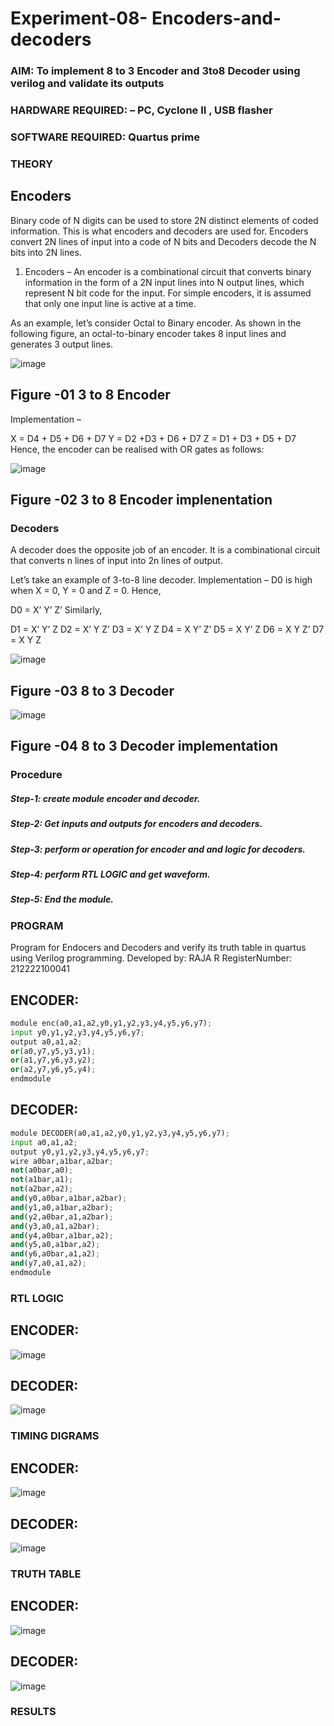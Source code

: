 # Experiment-08- Encoders-and-decoders 
### AIM: To implement 8 to 3 Encoder and  3to8 Decoder using verilog and validate its outputs
### HARDWARE REQUIRED:  – PC, Cyclone II , USB flasher
### SOFTWARE REQUIRED:   Quartus prime
### THEORY 

## Encoders
Binary code of N digits can be used to store 2N distinct elements of coded information. This is what encoders and decoders are used for. Encoders convert 2N lines of input into a code of N bits and Decoders decode the N bits into 2N lines.

1. Encoders –
An encoder is a combinational circuit that converts binary information in the form of a 2N input lines into N output lines, which represent N bit code for the input. For simple encoders, it is assumed that only one input line is active at a time.

As an example, let’s consider Octal to Binary encoder. As shown in the following figure, an octal-to-binary encoder takes 8 input lines and generates 3 output lines.

![image](https://user-images.githubusercontent.com/36288975/171543588-bc0746df-a173-4b35-989e-5fb7d385fe8a.png)
## Figure -01 3 to 8 Encoder 


Implementation –

X = D4 + D5 + D6 + D7
Y = D2 +D3 + D6 + D7
Z = D1 + D3 + D5 + D7 
Hence, the encoder can be realised with OR gates as follows:


![image](https://user-images.githubusercontent.com/36288975/171543740-68403b82-aa93-4c98-9343-f32b14885a2e.png)
## Figure -02 3 to 8 Encoder implenentation 

 ### Decoders 
A decoder does the opposite job of an encoder. It is a combinational circuit that converts n lines of input into 2n lines of output.

Let’s take an example of 3-to-8 line decoder.
Implementation –
D0 is high when X = 0, Y = 0 and Z = 0. Hence,

D0 = X’ Y’ Z’ 
Similarly,

D1 = X’ Y’ Z
D2 = X’ Y Z’
D3 = X’ Y Z
D4 = X Y’ Z’
D5 = X Y’ Z
D6 = X Y Z’
D7 = X Y Z 


![image](https://user-images.githubusercontent.com/36288975/171543978-ee2d0671-2846-40a1-8705-507fd6287a49.png)
## Figure -03 8 to 3 Decoder 



![image](https://user-images.githubusercontent.com/36288975/171543866-5a6eace6-8683-49d7-9c4f-a7cb30ec3035.png)
## Figure -04 8 to 3 Decoder implementation 

### Procedure
##### Step-1: create module encoder and decoder.
##### Step-2: Get inputs and outputs for encoders and decoders.
##### Step-3: perform or operation for encoder and and logic for decoders. 
##### Step-4: perform RTL LOGIC and get waveform. 
##### Step-5: End the module.



### PROGRAM 

Program for Endocers and Decoders  and verify its truth table in quartus using Verilog programming.
Developed by: RAJA R
RegisterNumber:  212222100041
## ENCODER:
```python
module enc(a0,a1,a2,y0,y1,y2,y3,y4,y5,y6,y7);
input y0,y1,y2,y3,y4,y5,y6,y7;
output a0,a1,a2;
or(a0,y7,y5,y3,y1);
or(a1,y7,y6,y3,y2);
or(a2,y7,y6,y5,y4);
endmodule
```

## DECODER:
```python
module DECODER(a0,a1,a2,y0,y1,y2,y3,y4,y5,y6,y7);
input a0,a1,a2;
output y0,y1,y2,y3,y4,y5,y6,y7;
wire a0bar,a1bar,a2bar;
not(a0bar,a0);
not(a1bar,a1);
not(a2bar,a2);
and(y0,a0bar,a1bar,a2bar);
and(y1,a0,a1bar,a2bar);
and(y2,a0bar,a1,a2bar);
and(y3,a0,a1,a2bar);
and(y4,a0bar,a1bar,a2);
and(y5,a0,a1bar,a2);
and(y6,a0bar,a1,a2);
and(y7,a0,a1,a2);
endmodule
```



### RTL LOGIC  

## ENCODER:
![image](https://github.com/Raja8334/Experiment-08-Encoders-and-decoders-/assets/120719634/65827934-511e-4bc0-87cc-eacfd15633ee)
## DECODER:
![image](https://github.com/Raja8334/Experiment-08-Encoders-and-decoders-/assets/120719634/8222af24-9d65-42e1-88a0-1282b2ba7ecc)







### TIMING DIGRAMS  

## ENCODER:
![image](https://github.com/Raja8334/Experiment-08-Encoders-and-decoders-/assets/120719634/cddb0182-d9b5-4c10-93f6-b3477dd8c872)

## DECODER:
![image](https://github.com/Raja8334/Experiment-08-Encoders-and-decoders-/assets/120719634/79708846-8f83-4e80-afbc-9c38c838b435)



### TRUTH TABLE 
## ENCODER:
![image](https://github.com/Raja8334/Experiment-08-Encoders-and-decoders-/assets/120719634/939f52bb-cd52-4e0a-9f2e-d21bd040e894)

## DECODER:
![image](https://github.com/Raja8334/Experiment-08-Encoders-and-decoders-/assets/120719634/cc5fe479-31f8-4baf-8f2c-dbac612347ae)






### RESULTS 

